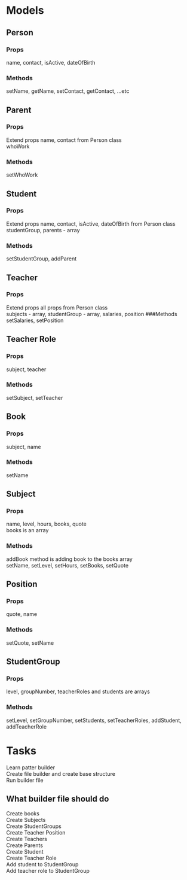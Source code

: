# Models
## Person
### Props
name, contact, isActive, dateOfBirth
### Methods
setName, getName, setContact, getContact, ...etc

## Parent
### Props
Extend props name, contact from Person class </br>
whoWork
### Methods
setWhoWork

## Student
### Props
Extend props name, contact, isActive, dateOfBirth from Person class </br>
studentGroup, parents - array
### Methods
setStudentGroup, addParent

## Teacher
### Props
Extend props all props from Person class </br>
subjects - array, studentGroup - array, salaries, position
###Methods
setSalaries, setPosition


## Teacher Role
### Props
subject, teacher
### Methods
setSubject, setTeacher

## Book
### Props
subject, name
### Methods
setName

## Subject
### Props
name, level, hours, books, quote </br>
books is an array
### Methods
addBook method is adding book to the books array </br>
setName, setLevel, setHours, setBooks, setQuote

## Position
### Props
quote, name
### Methods
setQuote, setName

## StudentGroup
### Props
level, groupNumber, teacherRoles and students are arrays
### Methods
setLevel, setGroupNumber, setStudents, setTeacherRoles, addStudent, addTeacherRole
# Tasks
Learn patter builder <br/>
Create file builder and create base structure </br>
Run builder file

## What builder file should do
Create books </br>
Create Subjects  </br>
Create StudentGroups  </br>
Create Teacher Position  </br>
Create Teachers  </br>
Create Parents  </br>
Create Student  </br>
Create Teacher Role  </br>
Add student to StudentGroup  </br>
Add teacher role to StudentGroup  </br>